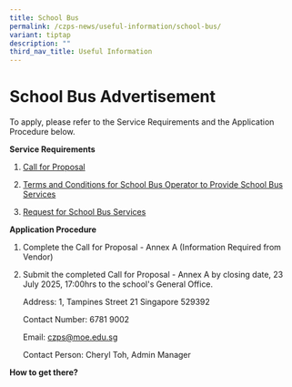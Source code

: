 ```yaml
---
title: School Bus
permalink: /czps-news/useful-information/school-bus/
variant: tiptap
description: ""
third_nav_title: Useful Information
---
```

<h1><strong>School Bus Advertisement</strong></h1>
<p>To apply, please refer to the Service Requirements and the Application
Procedure below.</p>
<p><strong>Service Requirements</strong>
</p>
<ol data-tight="true" class="tight">
<li>
<p><a href="/files/1__Call_for_Proposals__For_Single_Bus_Service___Chongzheng_Pri.pdf" rel="noopener noreferrer nofollow" target="_blank">Call for Proposal</a>
</p>
</li>
<li>
<p><a href="/files/3__TC_for_School_Bus_Operator_to_Provide_School_Bus_Services__For_Single_Bus_Service___Chongzheng_Primary_School.pdf" rel="noopener noreferrer nofollow" target="_blank">Terms and Conditions for School Bus Operator to Provide School Bus Services</a>
</p>
</li>
<li>
<p><a href="/files/4__Request_for_School_Bus_Service_and_TC_Governing_the_Requests_for_Services___For_Single_Bus_Service__Chongzheng_Primary_School.pdf" rel="noopener noreferrer nofollow" target="_blank">Request for School Bus Services</a>
</p>
</li>
</ol>
<p><strong>Application Procedure</strong>
</p>
<ol data-tight="true" class="tight">
<li>
<p>Complete the Call for Proposal - Annex A (Information Required from Vendor)</p>
</li>
<li>
<p>Submit the completed Call for Proposal - Annex A by closing date, 23 July
2025, 17:00hrs to the school's General Office.</p>
<p></p>
<p>Address: 1, Tampines Street 21 Singapore 529392</p>
<p>Contact Number: 6781 9002</p>
<p>Email: <a href="mailto:czps@moe.edu.sg" rel="noopener noreferrer nofollow" target="_blank">czps@moe.edu.sg</a>
</p>
<p>Contact Person: Cheryl Toh, Admin Manager</p>
</li>
</ol>
<p><strong>How to get there?</strong>
</p>
<p></p>
<p></p>
<p></p>